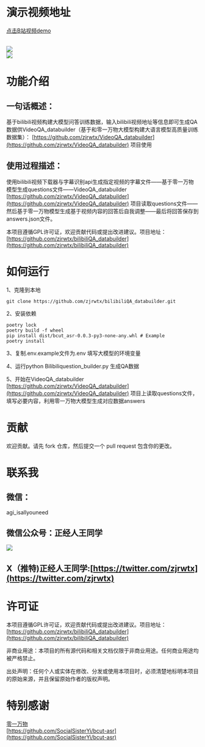 

<a name="778d2597"></a>
# 演示视频地址

[点击B站视频demo](https://www.bilibili.com/video/BV1Wt421c73C/?spm_id_from=333.999.0.0)

<br />![](https://cdn.nlark.com/yuque/0/2024/png/22859856/1714052729621-26e11c49-447e-4694-a9f6-7656d7fcd7ad.png#averageHue=%23fed776&clientId=uf7c9d25c-e51d-4&from=paste&height=611&id=u3e3215fc&originHeight=916&originWidth=1908&originalType=binary&ratio=1.5&rotation=0&showTitle=false&size=247556&status=done&style=none&taskId=ud7d91d8e-8e3d-4faa-9289-e9fa1998165&title=&width=1272#averageHue=%23fed776&id=cRkMe&originHeight=916&originWidth=1908&originalType=binary&ratio=1&rotation=0&showTitle=false&status=done&style=none&title=)<br />![](https://cdn.nlark.com/yuque/0/2024/png/22859856/1714052768380-8c96a6aa-5138-4c9b-af5c-f2947958704d.png#averageHue=%23e6a68a&clientId=uf7c9d25c-e51d-4&from=paste&height=611&id=u91344d52&originHeight=916&originWidth=1908&originalType=binary&ratio=1.5&rotation=0&showTitle=false&size=358232&status=done&style=none&taskId=u2ca365e2-57bd-4a72-ab91-e804c4f6aba&title=&width=1272#averageHue=%23e6a68a&id=rrzRN&originHeight=916&originWidth=1908&originalType=binary&ratio=1&rotation=0&showTitle=false&status=done&style=none&title=)

<a name="a7d80080"></a>
# 功能介绍
<a name="25ef5371"></a>
## 一句话概述：

基于bilibili视频构建大模型问答训练数据，输入bilibili视频地址等信息即可生成QA数据供VideoQA_databuilder（基于和零一万物大模型构建大语言模型高质量训练数据集）： [https://github.com/zjrwtx/VideoQA_databuilder](https://github.com/zjrwtx/VideoQA_databuilder) 项目使用


<a name="3c1bca16"></a>
## 使用过程描述：

使用bilibili视频下载器与字幕识别api生成指定视频的字幕文件——基于零一万物模型生成questions文件——VideoQA_databuilder [https://github.com/zjrwtx/VideoQA_databuilder](https://github.com/zjrwtx/VideoQA_databuilder) 项目读取questions文件——然后基于零一万物模型生成基于视频内容的回答后自我调整——最后将回答保存到answers.json文件。

本项目遵循GPL许可证，欢迎贡献代码或提出改进建议。项目地址：[https://github.com/zjrwtx/bilibiliQA_databuilder](https://github.com/zjrwtx/bilibiliQA_databuilder)



<a name="0cfeb4d9"></a>
# 如何运行

1、克隆到本地

```git
git clone https://github.com/zjrwtx/bilibiliQA_databuilder.git
```

2、安装依赖

```git
poetry lock
poetry build -f wheel
pip install dist/bcut_asr-0.0.3-py3-none-any.whl # Example
poetry install

```

3、复制.env.example文件为.env 填写大模型的环境变量

4、运行python Bilibiliquestion_builder.py 生成QA数据

5、开始在VideoQA_databuilder [https://github.com/zjrwtx/VideoQA_databuilder](https://github.com/zjrwtx/VideoQA_databuilder) 项目上读取questions文件，填写必要内容，利用零一万物大模型生成对应数据answers



<a name="bb966aa6"></a>
# 贡献

欢迎贡献。请先 fork 仓库，然后提交一个 pull request 包含你的更改。



<a name="e40a454f"></a>
# 联系我



<a name="da671a4d"></a>
## 微信：

agi_isallyouneed



<a name="e8c53647"></a>
## 微信公众号：正经人王同学

![](https://cdn.nlark.com/yuque/0/2024/jpeg/22859856/1713801561819-9d19cb9a-1233-4295-ad90-56042bbabd3c.jpeg#averageHue=%23a2a1a0&clientId=u7b5f5d88-e731-4&from=paste&height=172&id=u329dbc86&originHeight=430&originWidth=430&originalType=binary&ratio=1.5&rotation=0&showTitle=false&size=40862&status=done&style=none&taskId=u7551bc0b-a19a-4ff7-8b6e-1c0d27b3ae1&title=&width=171.66668701171875#averageHue=%23a2a1a0&id=SjL3U&originHeight=430&originWidth=430&originalType=binary&ratio=1&rotation=0&showTitle=false&status=done&style=none&title=#averageHue=%23a2a1a0&id=dJonX&originHeight=430&originWidth=430&originalType=binary&ratio=1&rotation=0&showTitle=false&status=done&style=none&title=#averageHue=%23a2a1a0&id=SaFJZ&originHeight=430&originWidth=430&originalType=binary&ratio=1&rotation=0&showTitle=false&status=done&style=none&title=)



<a name="58082d81"></a>
## X（推特)正经人王同学:[https://twitter.com/zjrwtx](https://twitter.com/zjrwtx)



<a name="20a28457"></a>
# 许可证

本项目遵循GPL许可证，欢迎贡献代码或提出改进建议。项目地址：[https://github.com/zjrwtx/bilibiliQA_databuilder](https://github.com/zjrwtx/bilibiliQA_databuilder)

非商业用途：本项目的所有源代码和相关文档仅限于非商业用途。任何商业用途均被严格禁止。

出处声明：任何个人或实体在修改、分发或使用本项目时，必须清楚地标明本项目的原始来源，并且保留原始作者的版权声明。



<a name="0e7685a8"></a>
# 特别感谢

[零一万物](https://github.com/01-ai/Yi)<br />[https://github.com/SocialSisterYi/bcut-asr](https://github.com/SocialSisterYi/bcut-asr)

